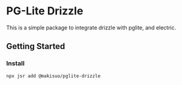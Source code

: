 # PG-Lite Drizzle

This is a simple package to integrate drizzle with pglite, and electric.

## Getting Started

### Install

```bash
npx jsr add @makisuo/pglite-drizzle

```
